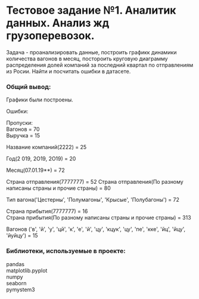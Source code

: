 # Тестовое задание №1. Аналитик данных. Анализ жд грузоперевозок.

Задача - проанализировать данные, построить графикк динамики количества вагонов в месяц, постороить круговую диаграмму распределения долей компаний за последний квартал по отправлениям из Росии. Найти и посчитать ошибки в датасете.  

### Общий вывод:

Графики были построены.  

Ошибки:  

Пропуски:  
Вагонов = 70  
Выручка = 15  

Название компаний(2222) = 25  

Год(2 019, 2О19, 2О19) = 20  

Месяц(07.01.19**) = 72  

Страна отправления(7777777) = 52 Страна отправления(По разному написаны страны и прочие страны) = 80  

Тип вагона('Цестерны', 'Полумагоны', 'Крысые', 'Полубагоны') = 72  

Страна прибытия(7777777) = 16  
Страна прибытия(По разному написаны страны и прочие страны) = 313  

Вагонов ('в', 'й', 'у', 'цй', 'к', 'е', 'й', 'цу', 'кцук', 'цу', 'пе', 'кке', 'йц', 'йцу', 'йуйцу') = 15  

### Библиотеки, используемые в проекте:  

pandas  
matplotlib.pyplot  
numpy  
seaborn  
pymystem3    
